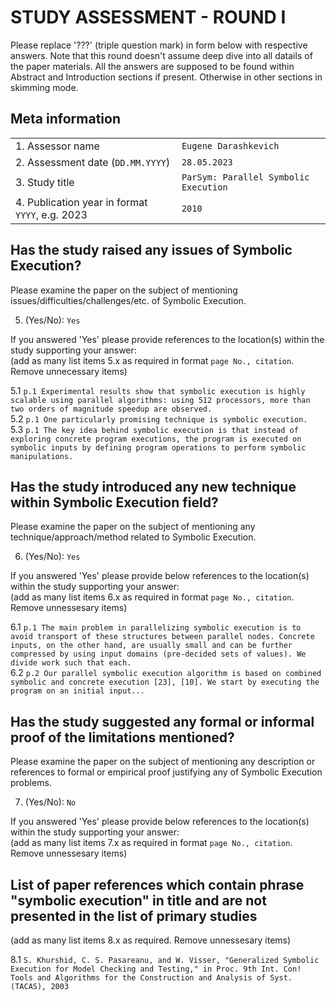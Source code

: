 # STUDY ASSESSMENT - ROUND I

Please replace '???' (triple question mark) in form below with respective answers.
Note that this round doesn't assume deep dive into all datails of the paper materials.
All the answers are supposed to be found within Abstract and Introduction sections if present.
Otherwise in other sections in skimming mode.


## Meta information

|                                                 |                                       |
| ---                                             |---------------------------------------|
| 1. Assessor name                                | `Eugene Darashkevich`                 |
| 2. Assessment date (`DD.MM.YYYY`)               | `28.05.2023`                          | 
| 3. Study title                                  | `ParSym: Parallel Symbolic Execution` |
| 4. Publication year in format `YYYY`, e.g. 2023 | `2010`                                |

## Has the study raised any issues of Symbolic Execution?

Please examine the paper on the subject of mentioning issues/difficulties/challenges/etc. of Symbolic Execution.

5. (Yes/No): `Yes`

If you answered 'Yes' please provide references to the location(s) within the study supporting your answer:  
(add as many list items 5.x as required in format `page No., citation`. Remove unnecessary items)

5.1 `p.1 Experimental results show that symbolic execution is
highly scalable using parallel algorithms: using 512 processors,
more than two orders of magnitude speedup are observed.`  
5.2 `p.1 One particularly promising technique is
symbolic execution.`  
5.3 `p.1 The key idea behind symbolic execution is that
instead of exploring concrete program executions, the program is executed on symbolic inputs by defining program
operations to perform symbolic manipulations.`

## Has the study introduced any new technique within Symbolic Execution field?

Please examine the paper on the subject of mentioning any technique/approach/method related to Symbolic Execution.

6. (Yes/No): `Yes`

If you answered 'Yes' please provide below references to the location(s) within the study supporting your answer:  
(add as many list items 6.x as required in format `page No., citation`. Remove unnessesary items)

6.1 `p.1 The main problem in parallelizing symbolic execution is to avoid transport of
these structures between parallel nodes. Concrete inputs, on the other hand, are usually
small and can be further compressed by using input domains (pre-decided sets of
values). We divide work such that each.`  
6.2 `p.2 Our parallel symbolic execution algorithm is based on
combined symbolic and concrete execution [23], [10]. We
start by executing the program on an initial input...`

## Has the study suggested any formal or informal proof of the limitations mentioned?

Please examine the paper on the subject of mentioning any description or references to
formal or empirical proof justifying any of Symbolic Execution problems.

7. (Yes/No): `No`

If you answered 'Yes' please provide below references to the location(s) within the study supporting your answer:  
(add as many list items 7.x as required in format `page No., citation`. Remove unnessesary items)

## List of paper references which contain phrase "symbolic execution" in title and are not presented in the list of primary studies
(add as many list items 8.x as required. Remove unnessesary items)

8.1 `S. Khurshid, C. S. Pasareanu, and W. Visser, "Generalized
Symbolic Execution for Model Checking and Testing," in
Proc. 9th Int. Con! Tools and Algorithms for the Construction
and Analysis of Syst. (TACAS), 2003`